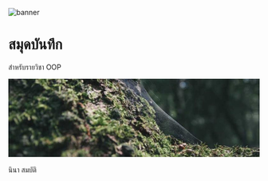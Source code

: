 ![banner](https://picsum.photos/800/250)

# สมุดบันทึก

สำหรับรายวิชา OOP 

![download banner](./banner.jpg)

นินา สมบัติ
